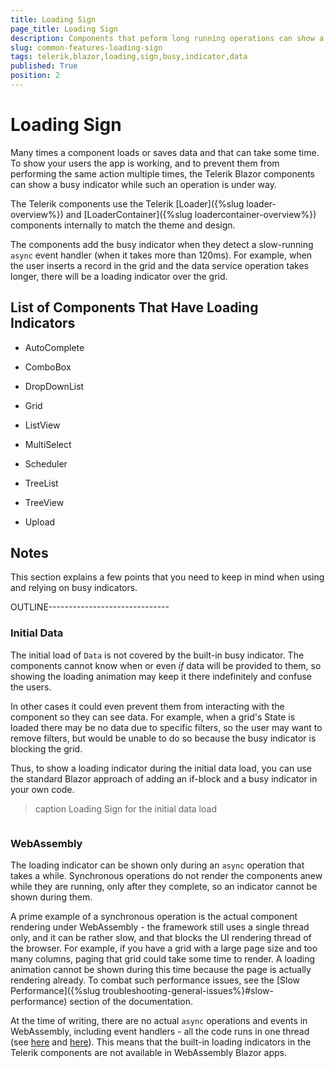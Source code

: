 ```yaml
---
title: Loading Sign
page_title: Loading Sign
description: Components that peform long running operations can show a loading indicator to the user to indicate they are busy.
slug: common-features-loading-sign
tags: telerik,blazor,loading,sign,busy,indicator,data
published: True
position: 2
---
```


# Loading Sign

Many times a component loads or saves data and that can take some time. To show your users the app is working, and to prevent them from performing the same action multiple times, the Telerik Blazor components can show a busy indicator while such an operation is under way.

The Telerik components use the Telerik [Loader]({%slug loader-overview%}) and [LoaderContainer]({%slug loadercontainer-overview%}) components internally to match the theme and design.

The components add the busy indicator when they detect a slow-running `async` event handler (when it takes more than 120ms). For example, when the user inserts a record in the grid and the data service operation takes longer, there will be a loading indicator over the grid.

## List of Components That Have Loading Indicators

* AutoComplete

* ComboBox

* DropDownList

* Grid

* ListView

* MultiSelect

* Scheduler

* TreeList

* TreeView

* Upload

## Notes

This section explains a few points that you need to keep in mind when using and relying on busy indicators.

OUTLINE------------------------------

### Initial Data

The initial load of `Data` is not covered by the built-in busy indicator. The components cannot know when or even *if* data will be provided to them, so showing the loading animation may keep it there indefinitely and confuse the users.

In other cases it could even prevent them from interacting with the component so they can see data. For example, when a grid's State is loaded there may be no data due to specific filters, so the user may want to remove filters, but would be unable to do so because the busy indicator is blocking the grid.

Thus, to show a loading indicator during the initial data load, you can use the standard Blazor approach of adding an if-block and a busy indicator in your own code.

>caption Loading Sign for the initial data load

````CSHTML
````



### WebAssembly

The loading indicator can be shown only during an `async` operation that takes a while. Synchronous operations do not render the components anew while they are running, only after they complete, so an indicator cannot be shown during them.

A prime example of a synchronous operation is the actual component rendering under WebAssembly - the framework still uses a single thread only, and it can be rather slow, and that blocks the UI rendering thread of the browser. For example, if you have a grid with a large page size and too many columns, paging that grid could take some time to render. A loading animation cannot be shown during this time because the page is actually rendering already. To combat such performance issues, see the [Slow Performance]({%slug troubleshooting-general-issues%}#slow-performance) section of the documentation.

At the time of writing, there are no actual `async` operations and events in WebAssembly, including event handlers - all the code runs in one thread (see <a href="https://github.com/dotnet/aspnetcore/issues/17730" target="_blank">here</a> and <a href="https://github.com/dotnet/runtime/issues/40619" target="_blank">here</a>). This means that the built-in loading indicators in the Telerik components are not available in WebAssembly Blazor apps.



